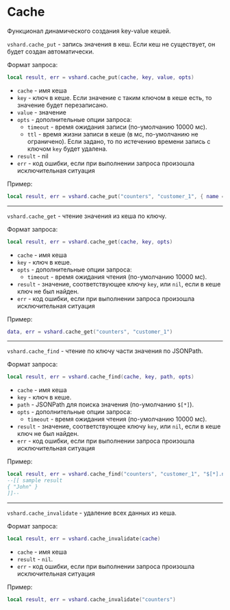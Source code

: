 # Cache

Функционал динамического создания key-value кешей. 

`vshard.cache_put` - запись значения в кеш. Если кеш не существует, он будет создан автоматически.

Формат запроса:
```lua
local result, err = vshard.cache_put(cache, key, value, opts) 
```

* `cache` - имя кеша
* `key` - ключ в кеше. Если значение с таким ключом в кеше есть, то значение будет перезаписано.
* `value` - значение
* `opts` - дополнительные опции запроса:
  * `timeout` - время ожидания записи (по-умолчанию 10000 мс).
  * `ttl` - время жизни записи в кеше (в мс, по-умолчанию не ограничено). 
  Если задано, то по истечению времени запись с ключом `key` будет удалена.
* `result` - nil
* `err` - код ошибки, если при выполнении запроса произошла исключительная ситуация
  
Пример:
```lua
local result, err = vshard.cache_put("counters", "customer_1", { name = "John", amount = 20 })
```
---
`vshard.cache_get` - чтение значения из кеша по ключу. 

Формат запроса:
```lua
local result, err = vshard.cache_get(cache, key, opts) 
```

* `cache` - имя кеша
* `key` - ключ в кеше. 
* `opts` - дополнительные опции запроса:
  * `timeout` - время ожидания чтения (по-умолчанию 10000 мс).
* `result` - значение, соответствующее ключу `key`, или `nil`, если в кеше ключ не был найден.
* `err` - код ошибки, если при выполнении запроса произошла исключительная ситуация
  
Пример:
```lua
data, err = vshard.cache_get("counters", "customer_1") 
```
---
`vshard.cache_find` - чтение по ключу части значения по JSONPath. 

Формат запроса:
```lua
local result, err = vshard.cache_find(cache, key, path, opts) 
```

* `cache` - имя кеша
* `key` - ключ в кеше. 
* `path` - JSONPath для поиска значения (по-умолчанию `$[*]`). 
* `opts` - дополнительные опции запроса:
  * `timeout` - время ожидания чтения (по-умолчанию 10000 мс).
* `result` - значение, соответствующее ключу `key`, или `nil`, если в кеше ключ не был найден.
* `err` - код ошибки, если при выполнении запроса произошла исключительная ситуация
  
Пример:
```lua
local result, err = vshard.cache_find("counters", "customer_1", "$[*].name")
--[[ sample result
{ "John" }
]]--
```
---
`vshard.cache_invalidate` - удаление всех данных из кеша. 

Формат запроса:
```lua
local result, err = vshard.cache_invalidate(cache) 
```

* `cache` - имя кеша
* `result` - `nil`.
* `err` - код ошибки, если при выполнении запроса произошла исключительная ситуация
  
Пример:
```lua
local result, err = vshard.cache_invalidate("counters")
```
